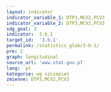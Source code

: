 ```yaml
---
layout: indicator
indicator_variable_1: DTP3,MCV2,PCV3
indicator_variable_2: DTP3,MCV2,PCV3
sdg_goal: 3
indicator:  3.b.1
target_id:  '3.b.1'
permalink: /statistics_glob/3-b-1/
pre: 2
graph: longitudinal
source_url: 'www.stat.gov.pl'
lang:  pl
kategorie: wg szczepień
zmienne: DTP3,MCV2,PCV3
---
```

